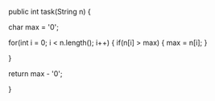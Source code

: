 public int task(String n) {

char max = '0';

for(int i = 0; i < n.length(); i++) {
     if(n[i] > max) {
       max = n[i];
     }
    
}

return max - '0';

}
